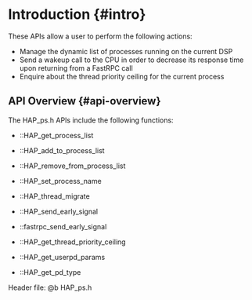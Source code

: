 # Introduction {#intro}

These APIs allow a user to perform the following actions:
* Manage the dynamic list of processes running on the current DSP
* Send a wakeup call to the CPU in order to decrease its response time upon returning from a FastRPC call
* Enquire about the thread priority ceiling for the current process


## API Overview {#api-overview}

The HAP_ps.h APIs include the following functions:

* ::HAP_get_process_list

* ::HAP_add_to_process_list

* ::HAP_remove_from_process_list

* ::HAP_set_process_name

* ::HAP_thread_migrate

* ::HAP_send_early_signal

* ::fastrpc_send_early_signal

* ::HAP_get_thread_priority_ceiling

* ::HAP_get_userpd_params

* ::HAP_get_pd_type

Header file: @b HAP_ps.h
